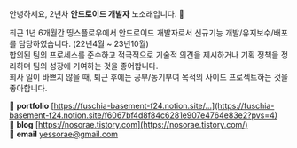 안녕하세요, 2년차 **안드로이드 개발자** 노소래입니다. 👋

최근 1년 6개월간 띵스플로우에서 안드로이드 개발자로서 신규기능 개발/유지보수/배포를 담당하였습니다. (22년4월 ~ 23년10월)
<br/>
합의된 팀의 프로세스를 준수하고 적극적으로 기술적 의견을 제시하거나 기획 정책을 정리하며 팀의 성장에 기여하는 것을 좋어합니다.
<br/>
회사 일이 바쁘지 않을 때, 퇴근 후에는 공부/동기부여 목적의 사이드 프로젝트하는 것을 좋아합니다.

🌟 **portfolio** [https://fuschia-basement-f24.notion.site/...](https://fuschia-basement-f24.notion.site/f6067bf4d8f84c6281e907e4764e83e2?pvs=4)
<br/>
🌟 **blog** [https://nosorae.tistory.com](https://nosorae.tistory.com/)
<br/>
🌟 **email** yessorae@gmail.com
